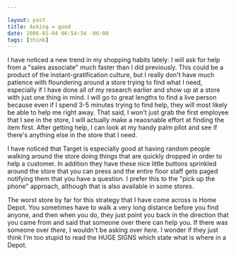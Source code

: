 ```yaml
--- 

layout: post
title: Asking = good
date: 2006-01-04 06:54:34 -06:00
tags: [think]
---
```

I have noticed a new trend in my shopping habits lately:  I will ask for help from a "sales associate" much faster than I did previously.  This could be a product of the instant-gratification culture, but I really don't have much patience with floundering around a store trying to find what I need, especially if I have done all of my research earlier and show up at a store with just one thing in mind.  I will go to great lengths to find a live person because even if I spend 3-5 minutes trying to find help, they will most likely be able to help me right away.  That said, I won't just grab the first employee that I see in the store, I will actually make a reaosnable effort at finding the item first.  After getting help, I can look at my handy palm pilot and see if there's anything else in the store that I need.

I have noticed that Target is especially good at having random people walking around the store doing things that are quickly dropped in order to help a customer.  In addition they have these nice little buttons sprinkled around the store that you can press and the entire floor staff gets paged notifying them that you have a question.   I prefer this to the "pick up the phone" approach, although that is also available in some stores.

The worst store by far for this strategy that I have come across is Home Depot.  You sometimes have to walk a very long distance before you find anyone, and then when you do, they just point you back in the direction that you came from and said that someone over there can help you.  If there was someone over <em>there</em>, I wouldn't be asking over <em>here</em>.  I wonder if they just think I'm too stupid to read the <span class="caps">HUGE SIGNS </span>which state what is where in a Depot.

